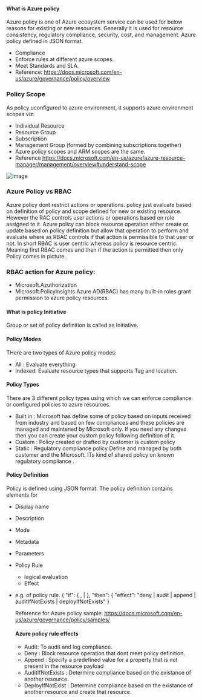 #### What is Azure policy
Azure policy is one of Azure ecosystem service can be used for below reasons for existing or new resources. Generally it is used for resource consistency, regulatory compliance, security, cost, and management. Azure policy defined in JSON format.
- Compliance
- Enforce rules at different azure scopes.
- Meet Standards and SLA.
- Reference: https://docs.microsoft.com/en-us/azure/governance/policy/overview

### Policy Scope
As policy uconfigured to azure environment, it supports azure environment scopes viz: 
- Individual Resource
- Resource Group
- Subscription
- Management Group (formed by combining subscriptions together)
- Azure policy scopes and ARM scopes are the same.
- Reference https://docs.microsoft.com/en-us/azure/azure-resource-manager/management/overview#understand-scope

![image](https://user-images.githubusercontent.com/38330170/154115439-56e93f18-f686-4651-82e7-4ca52658c023.png)

### Azure Policy vs RBAC
Azure policy dont restrict actions or operations. policy just evaluate based on definition of policy and scope defined for new or existing resource. However the RAC controls user actions or operations based on role assigned to it.
Azure policy can block resource operation either create or update based on policy definition but allow that operation to perform and evaluate where as RBAC controls if that action is permissible to that user or not.
In short RBAC is user centric whereas policy is resource centric. Meaning first RBAC comes and then if the action is permitted then only Policy comes in picture.

### RBAC action for Azure policy:
- Microsoft.Azuthorization
- Microsoft.PolicyInsights
Azure AD(RBAC) has many built-in roles grant permission to azure policy resources.

#### What is policy Initiative
Group or set of policy definition is called as Initiative.

#### Policy Modes
THere are two types of Azure policy modes:
- All : Evaluate everything
- Indexed: Evaluate resource types that supports Tag and location.


#### Policy Types
There are 3 different policy types using which we can enforce compliance or configured policies to azure resources.
- Built in  : Microsoft has define some of policy based on inputs received from industry and based on few compliances and these policies are managed and maintened by Microsoft only. If you need any changes then you can create your custom policy following definition of it.
- Custom  : Policy created or drafted by customer is custom policy
- Static  : Regulatory compliance policy Define and managed by both customer and the Microsoft. ITs kind of shared policy on known regulatory compliance .


#### Policy Definition
Policy is defined using JSON format. The policy definition contains elements for 
- Display name
- Description
- Mode
- Metadata
- Parameters
- Policy Rule
  - logical evaluation
  - Effect
- e.g. of policy rule.
{
  "if": {
    <accessor>, <condition> | <logical operator>
  },
  "then": {
    "effect": "deny | audit | append | auditIfNotExists | deployIfNotExists"
  }

  Reference for Azure policy sample: https://docs.microsoft.com/en-us/azure/governance/policy/samples/
  
  #### Azure policy rule effects
  - Audit: To audit and log compliance.
  - Deny  : Block resource operation that dont meet policy definition.
  - Append  : Specify a predefined value for a property that is not present in the resource payload
  - AuditIfNotExists  : Determine compliance based on the existance of another resource.
  - DeployIfNotExist  : Determine compliance based on the existance of another resource and create that resource.
